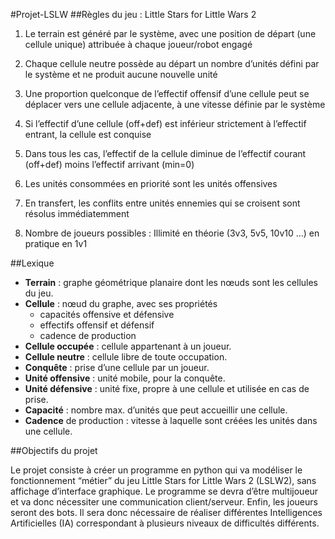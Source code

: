 #Projet-LSLW
##Règles du jeu : Little Stars for Little Wars 2

1. Le terrain est généré par le système, avec une position de
départ (une cellule unique) attribuée à chaque joueur/robot
engagé

2. Chaque cellule neutre possède au départ un nombre d’unités
défini par le système et ne produit aucune nouvelle unité

3. Une proportion quelconque de l’effectif offensif d’une cellule
peut se déplacer vers une cellule adjacente, à une vitesse
définie par le système

4. Si l’effectif d’une cellule (off+def) est inférieur strictement à
l’effectif entrant, la cellule est conquise

5. Dans tous les cas, l’effectif de la cellule diminue de l’effectif
courant (off+def) moins l’effectif arrivant (min=0)

6. Les unités consommées en priorité sont les unités offensives

7. En transfert, les conflits entre unités ennemies qui se croisent
sont résolus immédiatemment

8. Nombre de joueurs possibles : Illimité en théorie (3v3, 5v5, 10v10 …) en pratique en 1v1

##Lexique 

* **Terrain** : graphe géométrique planaire dont les nœuds sont les cellules du jeu.
* **Cellule** : nœud du graphe, avec ses propriétés
    * capacités offensive et défensive
    * effectifs offensif et défensif
    * cadence de production
* **Cellule occupée** : cellule appartenant à un joueur.
* **Cellule neutre** : cellule libre de toute occupation.
* **Conquête** : prise d’une cellule par un joueur.
* **Unité offensive** : unité mobile, pour la conquête.
* **Unité défensive** : unité fixe, propre à une cellule et utilisée en cas de prise.
* **Capacité** : nombre max. d’unités que peut accueillir une cellule.
* **Cadence** de production : vitesse à laquelle sont créées les unités dans une cellule.

##Objectifs du projet

Le projet consiste à créer un programme en python qui va modéliser le fonctionnement “métier” du jeu Little Stars for Little Wars 2 (LSLW2), sans affichage d’interface graphique.
Le programme se devra d’être multijoueur et va donc nécessiter une communication client/serveur.
Enfin, les joueurs seront des bots. Il sera donc nécessaire de réaliser différentes Intelligences Artificielles (IA) correspondant à plusieurs niveaux de difficultés différents.

